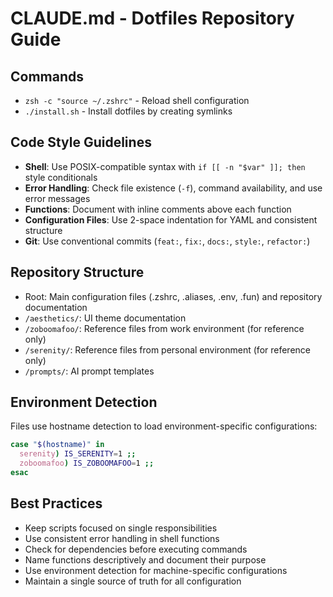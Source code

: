 # CLAUDE.md - Dotfiles Repository Guide

## Commands
- `zsh -c "source ~/.zshrc"` - Reload shell configuration
- `./install.sh` - Install dotfiles by creating symlinks

## Code Style Guidelines
- **Shell**: Use POSIX-compatible syntax with `if [[ -n "$var" ]]; then` style conditionals
- **Error Handling**: Check file existence (`-f`), command availability, and use error messages
- **Functions**: Document with inline comments above each function
- **Configuration Files**: Use 2-space indentation for YAML and consistent structure
- **Git**: Use conventional commits (`feat:`, `fix:`, `docs:`, `style:`, `refactor:`)

## Repository Structure
- Root: Main configuration files (.zshrc, .aliases, .env, .fun) and repository documentation
- `/aesthetics/`: UI theme documentation
- `/zoboomafoo/`: Reference files from work environment (for reference only)
- `/serenity/`: Reference files from personal environment (for reference only)
- `/prompts/`: AI prompt templates

## Environment Detection
Files use hostname detection to load environment-specific configurations:
```bash
case "$(hostname)" in
  serenity) IS_SERENITY=1 ;;
  zoboomafoo) IS_ZOBOOMAFOO=1 ;;
esac
```

## Best Practices
- Keep scripts focused on single responsibilities
- Use consistent error handling in shell functions
- Check for dependencies before executing commands
- Name functions descriptively and document their purpose
- Use environment detection for machine-specific configurations
- Maintain a single source of truth for all configuration